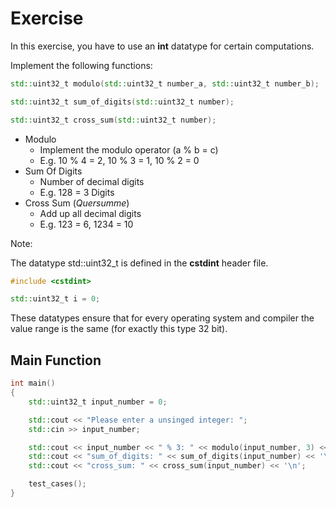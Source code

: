 # Exercise

In this exercise, you have to use an **int** datatype for certain computations.

Implement the following functions:

```cpp
std::uint32_t modulo(std::uint32_t number_a, std::uint32_t number_b);

std::uint32_t sum_of_digits(std::uint32_t number);

std::uint32_t cross_sum(std::uint32_t number);
```

- Modulo
  - Implement the modulo operator (a % b = c)
  - E.g. 10 % 4 = 2, 10 % 3 = 1, 10 % 2 = 0
- Sum Of Digits
  - Number of decimal digits
  - E.g. 128 = 3 Digits
- Cross Sum (*Quersumme*)
  - Add up all decimal digits
  - E.g. 123 = 6, 1234 = 10

Note:

The datatype std::uint32_t is defined in the **cstdint** header file.

```cpp
#include <cstdint>

std::uint32_t i = 0;
```

These datatypes ensure that for every operating system and compiler the value range is the same (for exactly this type 32 bit).

## Main Function

```cpp
int main()
{
    std::uint32_t input_number = 0;

    std::cout << "Please enter a unsinged integer: ";
    std::cin >> input_number;

    std::cout << input_number << " % 3: " << modulo(input_number, 3) << '\n';
    std::cout << "sum_of_digits: " << sum_of_digits(input_number) << '\n';
    std::cout << "cross_sum: " << cross_sum(input_number) << '\n';

    test_cases();
}
```
